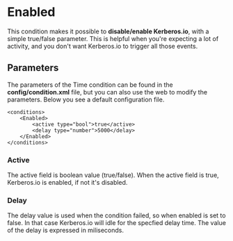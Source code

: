 # Enabled

This condition makes it possible to **disable/enable Kerberos.io**, with a simple true/false parameter. This is helpful when you're expecting a lot of activity, and you don't want Kerberos.io to trigger all those events.

## Parameters

The parameters of the Time condition can be found in the **config/condition.xml** file, but you can also use the web to modify the parameters. Below you see a default configuration file.

	<conditions>
	    <Enabled>
	    	<active type="bool">true</active>
	        <delay type="number">5000</delay>
	    </Enabled>
	</conditions>

### Active

The active field is boolean value (true/false). When the active field is true, Kerberos.io is enabled, if not it's disabled.

### Delay

The delay value is used when the condition failed, so when enabled is set to false. In that case Kerberos.io will idle for the specfied delay time. The value of the delay is expressed in miliseconds.
